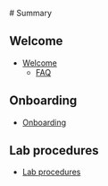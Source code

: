 ‌# Summary​
## Welcome

* [Welcome](docs/welcome.md)
    * [FAQ](docs/faq/faq.md)
## Onboarding

* [Onboarding](docs/onboarding.md)      

## Lab procedures

* [Lab procedures](pages/lab-procedures.md)
